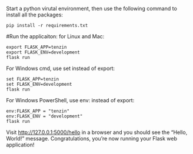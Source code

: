 Start a python virutal environment, then use the following command to install all the packages:
```
pip install -r requirements.txt
```

#Run the applicaiton:
for Linux and Mac:
```
export FLASK_APP=tenzin
export FLASK_ENV=development
flask run
```
For Windows cmd, use set instead of export:
```
set FLASK_APP=tenzin
set FLASK_ENV=development
flask run
```
For Windows PowerShell, use env: instead of export:
```
env:FLASK_APP = "tenzin"
env:FLASK_ENV = "development"
flask run
```

Visit http://127.0.0.1:5000/hello in a browser and you should see the “Hello, World!” message. Congratulations, you’re now running your Flask web application!

